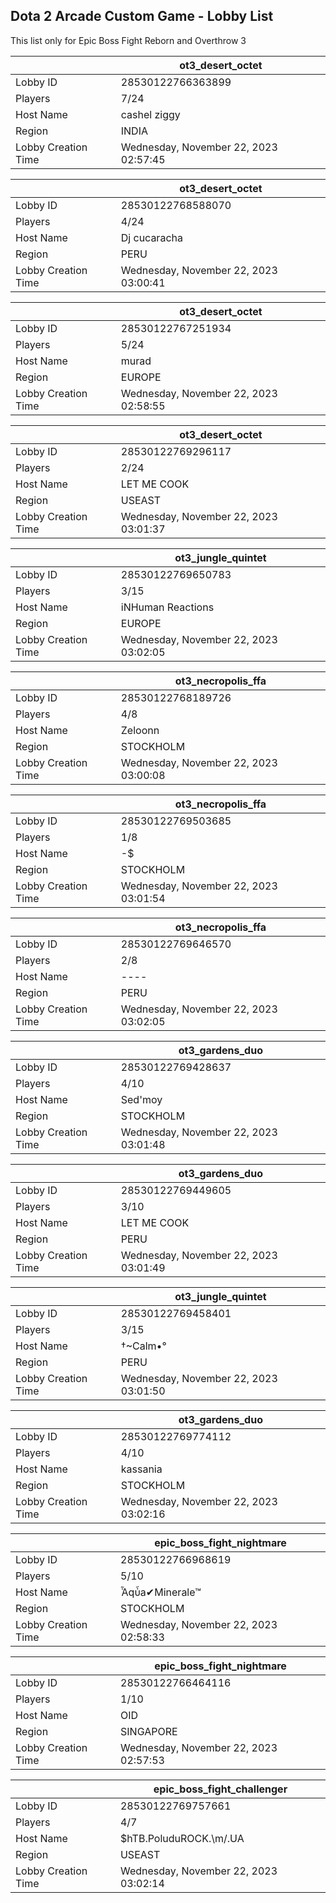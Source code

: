 ## Dota 2 Arcade Custom Game - Lobby List

This list only for Epic Boss Fight Reborn and Overthrow 3

|  | ot3_desert_octet |
| ------ | ------ |
| Lobby ID | 28530122766363899 |
| Players | 7/24 |
| Host Name | cashel ziggy |
| Region | INDIA |
| Lobby Creation Time | Wednesday, November 22, 2023 02:57:45 |


|  | ot3_desert_octet |
| ------ | ------ |
| Lobby ID | 28530122768588070 |
| Players | 4/24 |
| Host Name | Dj cucaracha |
| Region | PERU |
| Lobby Creation Time | Wednesday, November 22, 2023 03:00:41 |


|  | ot3_desert_octet |
| ------ | ------ |
| Lobby ID | 28530122767251934 |
| Players | 5/24 |
| Host Name | murad |
| Region | EUROPE |
| Lobby Creation Time | Wednesday, November 22, 2023 02:58:55 |


|  | ot3_desert_octet |
| ------ | ------ |
| Lobby ID | 28530122769296117 |
| Players | 2/24 |
| Host Name | LET ME COOK |
| Region | USEAST |
| Lobby Creation Time | Wednesday, November 22, 2023 03:01:37 |


|  | ot3_jungle_quintet |
| ------ | ------ |
| Lobby ID | 28530122769650783 |
| Players | 3/15 |
| Host Name | iNHuman Reactions |
| Region | EUROPE |
| Lobby Creation Time | Wednesday, November 22, 2023 03:02:05 |


|  | ot3_necropolis_ffa |
| ------ | ------ |
| Lobby ID | 28530122768189726 |
| Players | 4/8 |
| Host Name | Zeloonn |
| Region | STOCKHOLM |
| Lobby Creation Time | Wednesday, November 22, 2023 03:00:08 |


|  | ot3_necropolis_ffa |
| ------ | ------ |
| Lobby ID | 28530122769503685 |
| Players | 1/8 |
| Host Name | -$ |
| Region | STOCKHOLM |
| Lobby Creation Time | Wednesday, November 22, 2023 03:01:54 |


|  | ot3_necropolis_ffa |
| ------ | ------ |
| Lobby ID | 28530122769646570 |
| Players | 2/8 |
| Host Name | ---- |
| Region | PERU |
| Lobby Creation Time | Wednesday, November 22, 2023 03:02:05 |


|  | ot3_gardens_duo |
| ------ | ------ |
| Lobby ID | 28530122769428637 |
| Players | 4/10 |
| Host Name | Sed'moy |
| Region | STOCKHOLM |
| Lobby Creation Time | Wednesday, November 22, 2023 03:01:48 |


|  | ot3_gardens_duo |
| ------ | ------ |
| Lobby ID | 28530122769449605 |
| Players | 3/10 |
| Host Name | LET ME COOK |
| Region | PERU |
| Lobby Creation Time | Wednesday, November 22, 2023 03:01:49 |


|  | ot3_jungle_quintet |
| ------ | ------ |
| Lobby ID | 28530122769458401 |
| Players | 3/15 |
| Host Name | †~Calm•° |
| Region | PERU |
| Lobby Creation Time | Wednesday, November 22, 2023 03:01:50 |


|  | ot3_gardens_duo |
| ------ | ------ |
| Lobby ID | 28530122769774112 |
| Players | 4/10 |
| Host Name | kassania |
| Region | STOCKHOLM |
| Lobby Creation Time | Wednesday, November 22, 2023 03:02:16 |


|  | epic_boss_fight_nightmare |
| ------ | ------ |
| Lobby ID | 28530122766968619 |
| Players | 5/10 |
| Host Name | Ἆqὖa✔Minerale™ |
| Region | STOCKHOLM |
| Lobby Creation Time | Wednesday, November 22, 2023 02:58:33 |


|  | epic_boss_fight_nightmare |
| ------ | ------ |
| Lobby ID | 28530122766464116 |
| Players | 1/10 |
| Host Name | OID |
| Region | SINGAPORE |
| Lobby Creation Time | Wednesday, November 22, 2023 02:57:53 |


|  | epic_boss_fight_challenger |
| ------ | ------ |
| Lobby ID | 28530122769757661 |
| Players | 4/7 |
| Host Name | $hTB.PoluduROCK.\m/.UA |
| Region | USEAST |
| Lobby Creation Time | Wednesday, November 22, 2023 03:02:14 |


